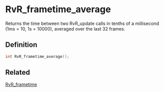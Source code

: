 # RvR_frametime_average

Returns the time between two RvR_update calls in tenths of a millisecond (1ms = 10, 1s = 10000), averaged over the last 32 frames.

## Definition

```c
int RvR_frametime_average();
```

## Related

[RvR_frametime](/rvr/rvr/frametime)
